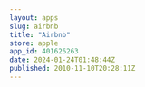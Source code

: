 ```yaml
---
layout: apps
slug: airbnb
title: "Airbnb"
store: apple
app_id: 401626263
date: 2024-01-24T01:48:44Z
published: 2010-11-10T20:28:11Z
---
```

